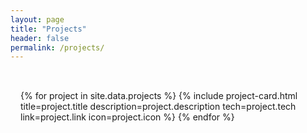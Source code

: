 ```yaml
---
layout: page
title: "Projects"
header: false
permalink: /projects/
---
```


<div class="projects-container">
    {% for project in site.data.projects %}
        {% include project-card.html
            title=project.title
            description=project.description
            tech=project.tech
            link=project.link
            icon=project.icon
        %}
    {% endfor %}
</div>

<style>
.projects-container {
    max-width: 800px;
    margin: 0 auto;
    padding: 2rem 1rem;
}

.project-card {
    background: rgba(255, 255, 255, 0.8);
    backdrop-filter: blur(10px);
    border-radius: 24px;
    overflow: hidden;
    transition: all 0.3s ease;
    border: 1px solid rgba(0, 0, 0, 0.1);
    margin-bottom: 2rem;
}

.project-content {
    padding: 2rem;
}

.project-header {
    display: flex;
    align-items: center;
    gap: 1rem;
    margin-bottom: 1rem;
}

.project-icon {
    width: 48px;
    height: 48px;
    border-radius: 12px;
    background: #f8f9fa;
    display: flex;
    align-items: center;
    justify-content: center;
    border: 1px solid rgba(0, 0, 0, 0.05);
    overflow: hidden;
    flex-shrink: 0;
}

.project-icon img {
    max-width: 32px;
    max-height: 32px;
    object-fit: contain;
    transition: transform 0.2s ease;
}

.project-card:hover .project-icon img {
    transform: scale(1.1);
}

.project-card:hover {
    transform: translateY(-5px);
    box-shadow: 0 12px 30px rgba(0, 0, 0, 0.08);
    border-color: rgba(0, 0, 0, 0.15);
}

.project-card h2 {
    font-size: 1.5rem;
    margin: 0;
    color: #2d3748;
    font-weight: 600;
}

.project-description {
    color: #4a5568;
    line-height: 1.6;
    margin: 0 0 1.5rem 0;
    font-size: 1rem;
}

.project-tech {
    display: flex;
    flex-wrap: wrap;
    gap: 0.5rem;
    margin-bottom: 1.5rem;
}

.tech-tag {
    background: rgba(0, 0, 0, 0.05);
    color: #4a5568;
    padding: 0.4rem 0.8rem;
    border-radius: 20px;
    font-size: 0.875rem;
    font-weight: 500;
    transition: all 0.2s ease;
}

.tech-tag:hover {
    background: rgba(0, 0, 0, 0.1);
}

.project-link {
    display: inline-flex;
    align-items: center;
    color: #3182ce;
    text-decoration: none;
    font-weight: 500;
    font-size: 0.95rem;
    transition: all 0.2s ease;
}

.project-link .arrow {
    margin-left: 0.5rem;
    transition: transform 0.2s ease;
}

.project-link:hover {
    color: #2c5282;
}

.project-link:hover .arrow {
    transform: translateX(5px);
}

@media (max-width: 768px) {
    .projects-container {
        padding: 1rem;
    }
    .project-content {
        padding: 1.5rem;
    }
}
</style>
